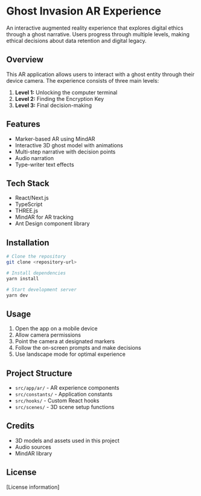 # Ghost Invasion AR Experience

An interactive augmented reality experience that explores digital ethics through a ghost narrative. Users progress
through multiple levels, making ethical decisions about data retention and digital legacy.

## Overview

This AR application allows users to interact with a ghost entity through their device camera. The experience consists of
three main levels:

1. **Level 1:** Unlocking the computer terminal
2. **Level 2:** Finding the Encryption Key
3. **Level 3:** Final decision-making

## Features

- Marker-based AR using MindAR
- Interactive 3D ghost model with animations
- Multi-step narrative with decision points
- Audio narration
- Type-writer text effects

## Tech Stack

- React/Next.js
- TypeScript
- THREE.js
- MindAR for AR tracking
- Ant Design component library

## Installation

```bash
# Clone the repository
git clone <repository-url>

# Install dependencies
yarn install

# Start development server
yarn dev
```

## Usage

1. Open the app on a mobile device
2. Allow camera permissions
3. Point the camera at designated markers
4. Follow the on-screen prompts and make decisions
5. Use landscape mode for optimal experience

## Project Structure

- `src/app/ar/` - AR experience components
- `src/constants/` - Application constants
- `src/hooks/` - Custom React hooks
- `src/scenes/` - 3D scene setup functions

## Credits

- 3D models and assets used in this project
- Audio sources
- MindAR library

## License

[License information]
